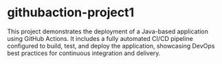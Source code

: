 # githubaction-project1
This project demonstrates the deployment of a Java-based application using GitHub Actions. It includes a fully automated CI/CD pipeline configured to build, test, and deploy the application, showcasing DevOps best practices for continuous integration and delivery.

